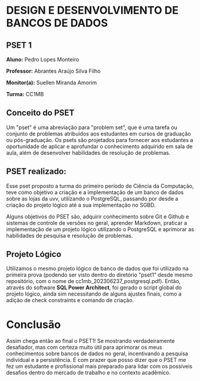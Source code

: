 # DESIGN E DESENVOLVIMENTO DE BANCOS DE DADOS

## PSET 1

**Aluno:** Pedro Lopes Monteiro 

**Professor:** Abrantes Araújo Silva Filho

**Monitor(a):** Suellen Miranda Amorim

**Turma:** CC1MB

## Conceito do PSET

Um "pset" é uma abreviação para "problem set", que é uma tarefa ou conjunto de problemas atribuídos aos estudantes em cursos de graduação ou pós-graduação. Os psets são projetados para fornecer aos estudantes a oportunidade de aplicar e aprofundar o conhecimento adquirido em sala de aula, além de desenvolver habilidades de resolução de problemas.

## PSET realizado:

Esse pset proposto a turma do primeiro período de Ciência da Computação, teve como objetivo a criação e a implementação de um banco de dados sobre as lojas da uvv, utilizando o PostgreSQL, passando por desde a criação do projeto lógico até a sua implementação no SGBD.

Alguns objetivos do PSET são, adquirir conhecimento sobre Git e Github e sistemas de controle de versões no geral, aprender Markdown, praticar a implementação de um projeto lógico utilizando o PostgreSQL e aprimorar as habilidades de pesquisa e resolução de problemas.

## Projeto Lógico

Utilizamos o mesmo projeto lógico de banco de dados que foi utilizado na primeira prova (podendo ser visto dentro do diretório "pset1" desde mesmo repositório, com o nome de cc1mb_202306237_postgresql.pdf).
Então, através do software **SQL Power Architect**, foi gerado o script global do projeto lógico, ainda sim necessitando de alguns ajustes finais, como a adição de check constraints e comando de criação.

# Conclusão

Assim chega então ao final o PSET1! Se mostrando verdadeiramente desafiador, mas com certeza muito útil para aprimorar os meus conhecimentos sobre bancos de dados no geral, incentivando a pesquisa individual e a persistência. É com prazer que posso dizer que o PSET me fez um estudante e profissional mais preparado para lidar com os possíveis desafios dentro do mercado de trabalho e no contexto acadêmico.
